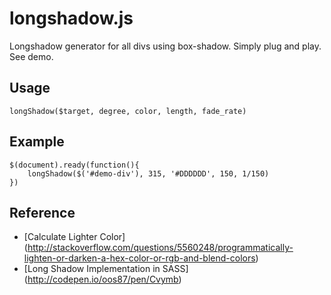 longshadow.js
=============

Longshadow generator for all divs using box-shadow. Simply plug and play. See demo. 

## Usage

`longShadow($target, degree, color, length, fade_rate)`

## Example

```
$(document).ready(function(){
	longShadow($('#demo-div'), 315, '#DDDDDD', 150, 1/150)
})
```

## Reference


- [Calculate Lighter Color] (http://stackoverflow.com/questions/5560248/programmatically-lighten-or-darken-a-hex-color-or-rgb-and-blend-colors)
- [Long Shadow Implementation in SASS] (http://codepen.io/oos87/pen/Cvymb)

